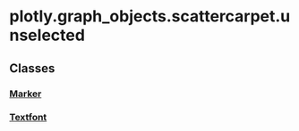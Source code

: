 # plotly.graph_objects.scattercarpet.unselected

## Classes

### [Marker](Marker.md)

### [Textfont](Textfont.md)



